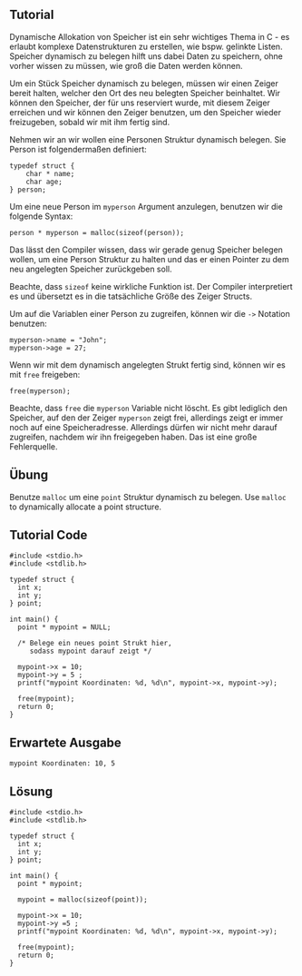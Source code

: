 Tutorial
--------

Dynamische Allokation von Speicher ist ein sehr wichtiges Thema in C - es erlaubt komplexe Datenstrukturen zu erstellen, wie bspw. gelinkte Listen. Speicher dynamisch zu belegen hilft uns dabei Daten zu speichern, ohne vorher wissen zu müssen, wie groß die Daten werden können.

Um ein Stück Speicher dynamisch zu belegen, müssen wir einen Zeiger bereit halten, welcher den Ort des neu belegten Speicher beinhaltet. Wir können den Speicher, der für uns reserviert wurde, mit diesem Zeiger erreichen und wir können den Zeiger benutzen, um den Speicher wieder freizugeben, sobald wir mit ihm fertig sind.

Nehmen wir an wir wollen eine Personen Struktur dynamisch belegen. Sie Person ist folgendermaßen definiert:

    typedef struct {
        char * name;
        char age;
    } person;

Um eine neue Person im `myperson` Argument anzulegen, benutzen wir die folgende Syntax:

    person * myperson = malloc(sizeof(person));

Das lässt den Compiler wissen, dass wir gerade genug Speicher belegen wollen, um eine Person Struktur zu halten und das er einen Pointer zu dem neu angelegten Speicher zurückgeben soll.

Beachte, dass `sizeof` keine wirkliche Funktion ist. Der Compiler interpretiert es und übersetzt es in die tatsächliche Größe des Zeiger Structs.

Um auf die Variablen einer Person zu zugreifen, können wir die `->` Notation benutzen:

    myperson->name = "John";
    myperson->age = 27;

Wenn wir mit dem dynamisch angelegten Strukt fertig sind, können wir es mit `free` freigeben:

    free(myperson);

Beachte, dass `free` die `myperson` Variable nicht löscht. Es gibt lediglich den Speicher, auf den der Zeiger `myperson` zeigt frei, allerdings zeigt er immer noch auf eine Speicheradresse. Allerdings dürfen wir nicht mehr darauf zugreifen, nachdem wir ihn freigegeben haben. Das ist eine große Fehlerquelle.

Übung
-----

Benutze `malloc` um eine `point` Struktur dynamisch zu belegen.
Use `malloc` to dynamically allocate a point structure.

Tutorial Code
-------------

    #include <stdio.h>
    #include <stdlib.h>

    typedef struct {
      int x;
      int y;
    } point;

    int main() {
      point * mypoint = NULL;

      /* Belege ein neues point Strukt hier,
         sodass mypoint darauf zeigt */

      mypoint->x = 10;
      mypoint->y = 5 ;
      printf("mypoint Koordinaten: %d, %d\n", mypoint->x, mypoint->y);

      free(mypoint);
      return 0;
    }

Erwartete Ausgabe
-----------------

    mypoint Koordinaten: 10, 5

Lösung
------

    #include <stdio.h>
    #include <stdlib.h>

    typedef struct {
      int x;
      int y;
    } point;

    int main() {
      point * mypoint;

      mypoint = malloc(sizeof(point));

      mypoint->x = 10;
      mypoint->y =5 ;
      printf("mypoint Koordinaten: %d, %d\n", mypoint->x, mypoint->y);

      free(mypoint);
      return 0;
    }
